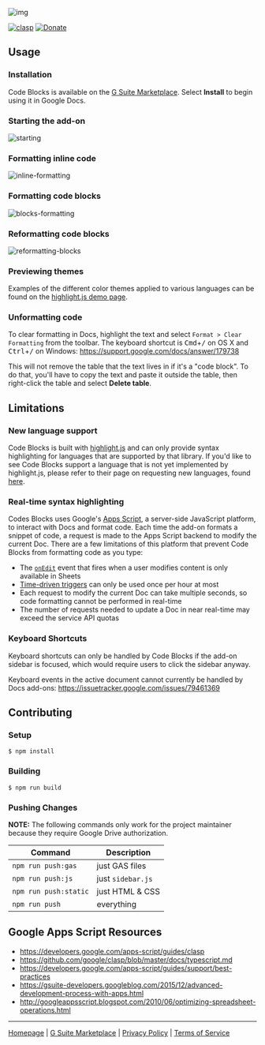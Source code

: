 ![img](https://repository-images.githubusercontent.com/68638466/d3069380-02d3-11ea-8d09-bb881c87c125)

[![clasp](https://img.shields.io/badge/built%20with-clasp-4285f4.svg)](https://github.com/google/clasp) [![Donate](https://img.shields.io/badge/Donate-PayPal-green.svg)](https://paypal.me/alexwforsythe)

## Usage

### Installation

Code Blocks is available on the [G Suite Marketplace](https://chrome.google.com/webstore/detail/code-blocks/ebieibfdjgmmimpldgengceekpfefmfd).
Select **Install** to begin using it in Google Docs.

### Starting the add-on

![starting](https://user-images.githubusercontent.com/1639061/68648430-3b709300-04d5-11ea-912f-2e767f37db56.gif)

### Formatting inline code

![inline-formatting](https://user-images.githubusercontent.com/1639061/68643446-48d25100-04c6-11ea-96e8-090333e95559.gif)

### Formatting code blocks

![blocks-formatting](https://user-images.githubusercontent.com/1639061/68649759-51338780-04d8-11ea-9e39-5793dec16a4e.gif)

### Reformatting code blocks

![reformatting-blocks](https://user-images.githubusercontent.com/1639061/68648457-4297a100-04d5-11ea-9787-6e9ecbedfdc1.gif)

### Previewing themes

Examples of the different color themes applied to various languages can be
found on the [highlight.js demo page](https://highlightjs.org/static/demo/).

### Unformatting code

To clear formatting in Docs, highlight the text and select
`Format > Clear Formatting` from the toolbar. The keyboard shortcut is
<kbd>Cmd</kbd>+<kbd>/</kbd> on OS X and <kbd>Ctrl</kbd>+<kbd>/</kbd> on
Windows:
https://support.google.com/docs/answer/179738

This will not remove the table that the text lives in if it's a "code block".
To do that, you'll have to copy the text and paste it outside the table, then
right-click the table and select **Delete table**.

## Limitations

### New language support

Code Blocks is built with [highlight.js](https://highlightjs.org/) and can only
provide syntax highlighting for languages that are supported by that library.
If you'd like to see Code Blocks support a language that is not yet implemented
by highlight.js, please refer to their page on requesting new languages, found
[here](http://highlightjs.readthedocs.io/en/latest/language-requests.html).

### Real-time syntax highlighting

Codes Blocks uses Google's
[Apps Script](https://developers.google.com/apps-script/), a server-side
JavaScript platform, to interact with Docs and format code. Each time the add-on
formats a snippet of code, a request is made to the Apps Script backend to
modify the current Doc. There are a few limitations of this platform that
prevent Code Blocks from formatting code as you type:
* The [`onEdit`](https://developers.google.com/apps-script/guides/triggers#onedite)
event that fires when a user modifies content is only available in Sheets
* [Time-driven triggers](https://developers.google.com/apps-script/guides/triggers/installable#time-driven_triggers)
can only be used once per hour at most
* Each request to modify the current Doc can take multiple seconds, so code
formatting cannot be performed in real-time
* The number of requests needed to update a Doc in near real-time may exceed
the service API quotas

### Keyboard Shortcuts

Keyboard shortcuts can only be handled by Code Blocks if the add-on sidebar is
focused, which would require users to click the sidebar anyway.

Keyboard events in the active document cannot currently be handled by Docs
add-ons:
https://issuetracker.google.com/issues/79461369

## Contributing

### Setup

```
$ npm install
```

### Building

```
$ npm run build
```

### Pushing Changes

**NOTE:** The following commands only work for the project maintainer
because they require Google Drive authorization.

| Command | Description |
| --- | --- |
| `npm run push:gas` | just GAS files |
| `npm run push:js` | just `sidebar.js` |
| `npm run push:static` | just HTML & CSS |
| `npm run push` | everything |

## Google Apps Script Resources

* https://developers.google.com/apps-script/guides/clasp
* https://github.com/google/clasp/blob/master/docs/typescript.md
* https://developers.google.com/apps-script/guides/support/best-practices
* https://gsuite-developers.googleblog.com/2015/12/advanced-development-process-with-apps.html
* http://googleappsscript.blogspot.com/2010/06/optimizing-spreadsheet-operations.html

---

[Homepage](https://www.alexwforsythe.com/code-blocks/) | [G Suite Marketplace](https://chrome.google.com/webstore/detail/code-blocks/ebieibfdjgmmimpldgengceekpfefmfd) | [Privacy Policy](https://www.alexwforsythe.com/code-blocks/privacy-policy) | [Terms of Service](https://www.alexwforsythe.com/code-blocks/terms-of-service)
